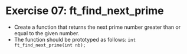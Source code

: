 # Exercise 07: ft_find_next_prime

- Create a function that returns the next prime number greater than or equal to the given number.
- The function should be prototyped as follows:
  `int ft_find_next_prime(int nb);`
